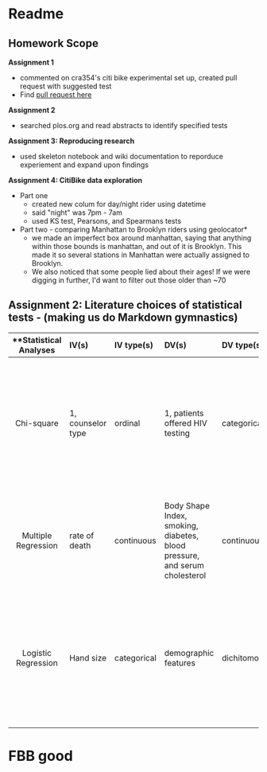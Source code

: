 # Readme

## Homework Scope

**Assignment 1**
* commented on cra354's citi bike experimental set up, created pull request with suggested test
* Find [pull request here](https://github.com/colinandrus/PUI2017_cra354/blob/master/HW3_cra354/HW4_A1_Review_Proposal.md)

**Assignment 2**
* searched plos.org and read abstracts to identify specified tests

**Assignment 3: Reproducing research**
* used skeleton notebook and wiki documentation to reporduce experiement and expand upon findings

**Assignment 4: CitiBike data exploration**
* Part one
  * created new colum for day/night rider using datetime
  * said "night" was 7pm - 7am
  * used KS test, Pearsons, and Spearmans tests
* Part two - comparing Manhattan to Brooklyn riders using geolocator*
  * we made an imperfect box around manhattan, saying that anything within those bounds is manhattan, and out of it is Brooklyn. This made it so several stations in Manhattan were actually assigned to Brooklyn.
  * We also noticed that some people lied about their ages! If we were digging in further, I'd want to filter out those older than ~70
  

## Assignment 2: Literature choices of statistical tests - (making us do Markdown gymnastics)

| **Statistical Analyses	|  IV(s)  |  IV type(s) |  DV(s)  |  DV type(s)  |  Control Var| Question to be answered | _H0_ | alpha | link to paper | 
|:----------:|:----------|:------------|:-------------|:------------|:------------- |:------------------|:----:|:-------:|:-------|
Chi-square	| 1, counselor type | ordinal | 1, patients offered HIV testing | categorical | 0| Does shifting program flow and advocacy responsibilities from counselors to volunteer parents of HIV-infected children affect patients offered HIV testing? | Introducing patient advocates will result in the same or decreased number of children tested | 0.01 | [Task Shifting Routine Inpatient Pediatric HIV Testing Improves Program Outcomes in Urban Malawi](http://journals.plos.org/plosone/article?id=10.1371/journal.pone.0009626) |
Multiple Regression	| rate of death | continuous | Body Shape Index, smoking, diabetes, blood pressure, and serum cholesterol | continuous | 0 | What's better for predicting premature deaths: body mass index or body shape index?  | The difference between the actual amount of deaths and the prediction using ABSI is the same as those predicted with BMI | .05  | [A New Body Shape Index Predicts Mortality Hazard Independently of Body Mass Index](http://journals.plos.org/plosone/article?id=10.1371/journal.pone.0039504) |
Logistic Regression	| Hand size | categorical | demographic features | dichitomous | 0 | 	Is there a relationship between measurements of the human hand and a range of demographic features | There is no relationship between human hand measurements and the subjects' demo features | 0.05 | [Comparing Machine Learning Classifiers and Linear/Logistic Regression to Explore the Relationship between Hand Dimensions and Demographic Characteristics](http://journals.plos.org/plosone/article?id=10.1371/journal.pone.0165521) |
  |||||||||
  
# FBB good
